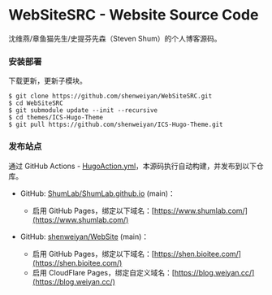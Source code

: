 # WebSiteSRC - Website Source Code

沈维燕/章鱼猫先生/史提芬先森（Steven Shum）的个人博客源码。


### 安装部署

下载更新，更新子模块。

```
$ git clone https://github.com/shenweiyan/WebSiteSRC.git
$ cd WebSiteSRC
$ git submodule update --init --recursive
$ cd themes/ICS-Hugo-Theme
$ git pull https://github.com/shenweiyan/ICS-Hugo-Theme.git
```

### 发布站点

通过 GitHub Actions - [HugoAction.yml](https://github.com/shenweiyan/WebSiteSRC/blob/main/.github/workflows/HugoAction.yml)，本源码执行自动构建，并发布到以下仓库。

- GitHub: [ShumLab/ShumLab.github.io](https://github.com/ShumLab/ShumLab.github.io) (main)：
  - 启用 GitHub Pages，绑定以下域名：[https://www.shumlab.com/](https://www.shumlab.com/)

- GitHub: [shenweiyan/WebSite](https://github.com/shenweiyan/WebSite) (main)：
  - 启用 GitHub Pages，绑定以下域名：[https://shen.bioitee.com/](https://shen.bioitee.com/)
  - 启用 CloudFlare Pages，绑定自定义域名：[https://blog.weiyan.cc/](https://blog.weiyan.cc/)


<!-- Security scan triggered at 2025-09-02 14:25:05 -->